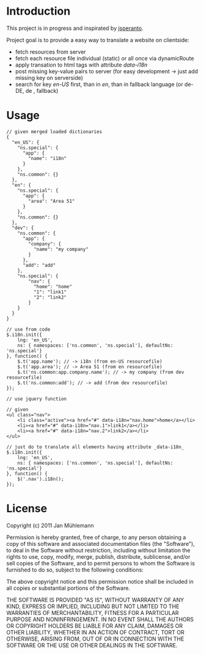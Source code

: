 # Introduction

This project is in progress and inspirated by [jsperanto](https://github.com/jpjoyal/jsperanto).

Project goal is to provide a easy way to translate a website on clientside:

- fetch resources from server
- fetch each resource file individual (static) or all once via dynamicRoute
- apply transation to html tags with attribute _data-i18n_
- post missing key-value pairs to server (for easy development -> just add missing key on serverside)
- search for key _en-US_ first, than in _en_, than in fallback language (or de-DE, de , fallback)

# Usage

	// given merged loaded dictionaries
	{
	  "en_US": {
	    "ns.special": {
	      "app": {
	        "name": "i18n"
	      }
	    },
	    "ns.common": {}
	  },
	  "en": {
	    "ns.special": {
	      "app": {
	        "area": "Area 51"
	      }
	    },
	    "ns.common": {}
	  },
	  "dev": {
	    "ns.common": {
	      "app": {
	        "company": {
	          "name": "my company"
	        }
	      },
	      "add": "add"
	    },
	    "ns.special": {
	    	"nav": {
	    	  "home": "home"
	          "1": "link1"
	    	  "2": "link2"
	    	}
	    }
	  }
	}

	// use from code
	$.i18n.init({
	    lng: 'en_US',
	    ns: { namespaces: ['ns.common', 'ns.special'], defaultNs: 'ns.special'}
	}, function() {
	    $.t('app.name'); // -> i18n (from en-US resourcefile)
	    $.t('app.area'); // -> Area 51 (from en resourcefile)
	    $.t('ns.common:app.company.name'); // -> my company (from dev resourcefile)
	    $.t('ns.common:add'); // -> add (from dev resourcefile)
	});

	// use jquery function

	// given
	<ul class="nav">
		<li class="active"><a href="#" data-i18n="nav.home">home</a></li>
		<li><a href="#" data-i18n="nav.1">link1</a></li>
		<li><a href="#" data-i18n="nav.2">link2</a></li>
	</ul>

	// just do to translate all elements having attribute _data-i18n_
	$.i18n.init({
	    lng: 'en_US',
	    ns: { namespaces: ['ns.common', 'ns.special'], defaultNs: 'ns.special'}
	}, function() {
	    $('.nav').i18n();
	});


# License

Copyright (c) 2011 Jan Mühlemann

Permission is hereby granted, free of charge, to any person obtaining a copy
of this software and associated documentation files (the "Software"), to deal
in the Software without restriction, including without limitation the rights
to use, copy, modify, merge, publish, distribute, sublicense, and/or sell
copies of the Software, and to permit persons to whom the Software is
furnished to do so, subject to the following conditions:

The above copyright notice and this permission notice shall be included in
all copies or substantial portions of the Software.

THE SOFTWARE IS PROVIDED "AS IS", WITHOUT WARRANTY OF ANY KIND, EXPRESS OR
IMPLIED, INCLUDING BUT NOT LIMITED TO THE WARRANTIES OF MERCHANTABILITY,
FITNESS FOR A PARTICULAR PURPOSE AND NONINFRINGEMENT. IN NO EVENT SHALL THE
AUTHORS OR COPYRIGHT HOLDERS BE LIABLE FOR ANY CLAIM, DAMAGES OR OTHER
LIABILITY, WHETHER IN AN ACTION OF CONTRACT, TORT OR OTHERWISE, ARISING FROM,
OUT OF OR IN CONNECTION WITH THE SOFTWARE OR THE USE OR OTHER DEALINGS IN
THE SOFTWARE.
